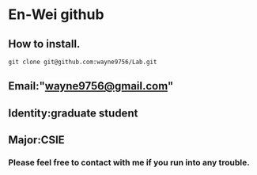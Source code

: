 # En-Wei github
## How to install.
    git clone git@github.com:wayne9756/Lab.git
## Email:"wayne9756@gmail.com"
## Identity:graduate student
## Major:CSIE 
### Please feel free to contact with me if you run into any trouble.
